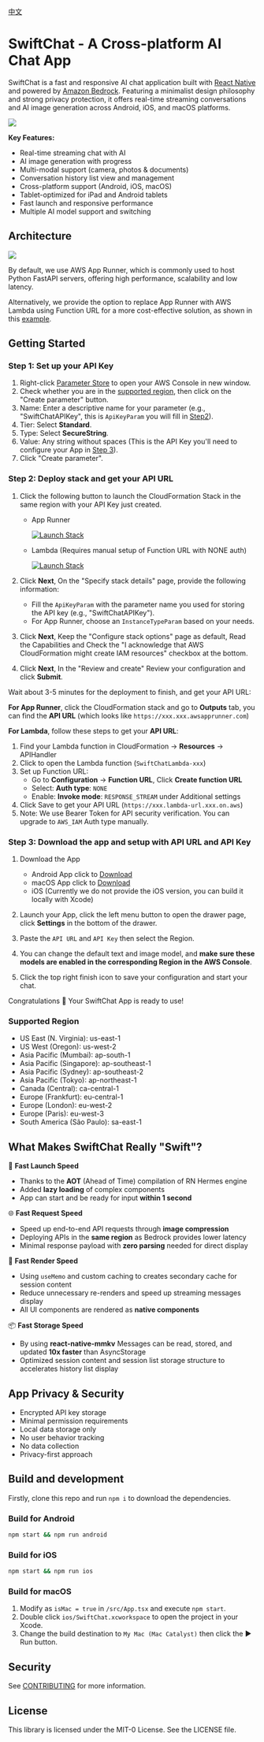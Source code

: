 [中文](/README_CN.md)

# SwiftChat - A Cross-platform AI Chat App

SwiftChat is a fast and responsive AI chat application built with [React Native](https://reactnative.dev/) and powered
by [Amazon Bedrock](https://aws.amazon.com/bedrock/). Featuring a minimalist design philosophy and strong privacy
protection, it offers real-time streaming conversations and AI image generation across Android, iOS, and macOS
platforms.

![](images/promo.png)

**Key Features:**

- Real-time streaming chat with AI
- AI image generation with progress
- Multi-modal support (camera, photos & documents)
- Conversation history list view and management
- Cross-platform support (Android, iOS, macOS)
- Tablet-optimized for iPad and Android tablets
- Fast launch and responsive performance
- Multiple AI model support and switching

## Architecture

![](/images/architecture.png)

By default, we use AWS App Runner, which is commonly used to host Python FastAPI servers, offering high performance,
scalability and low latency.

Alternatively, we provide the option to replace App Runner with AWS Lambda using Function URL for a more cost-effective
solution, as shown in
this [example](https://github.com/awslabs/aws-lambda-web-adapter/tree/main/examples/fastapi-response-streaming).

## Getting Started

### Step 1: Set up your API Key

1. Right-click [Parameter Store](https://console.aws.amazon.com/systems-manager/parameters/) to open your AWS Console in
   new window.
2. Check whether you are in the [supported region](#supported-region), then click on the "Create parameter" button.
3. Name: Enter a descriptive name for your parameter (e.g., "SwiftChatAPIKey", this is `ApiKeyParam` you will fill
   in [Step2](#step-2-deploy-stack-and-get-your-api-url)).
4. Tier: Select **Standard**.
5. Type: Select **SecureString**.
6. Value: Any string without spaces (This is the API Key you'll need to configure your App
   in [Step 3](#step-3-download-the-app-and-setup-with-api-url-and-api-key)).
7. Click "Create parameter".

### Step 2: Deploy stack and get your API URL

1. Click the following button to launch the CloudFormation Stack in the same region with your API Key just created.
    - App Runner

      [![Launch Stack](images/launch-stack.png)](https://console.aws.amazon.com/cloudformation/home#/stacks/create/template?stackName=SwiftChatAPI&templateURL=https://aws-gcr-solutions.s3.amazonaws.com/swift-chat/latest/SwiftChatAppRunner.template)

    - Lambda (Requires manual setup of Function URL with NONE auth)

      [![Launch Stack](images/launch-stack.png)](https://console.aws.amazon.com/cloudformation/home#/stacks/create/template?stackName=SwiftChatLambda&templateURL=https://aws-gcr-solutions.s3.amazonaws.com/swift-chat/latest/SwiftChatLambda.template)

2. Click **Next**, On the "Specify stack details" page, provide the following information:
    - Fill the `ApiKeyParam` with the parameter name you used for storing the API key (e.g., "SwiftChatAPIKey").
    - For App Runner, choose an `InstanceTypeParam` based on your needs.
3. Click **Next**, Keep the "Configure stack options" page as default, Read the Capabilities and Check the "I
   acknowledge that AWS CloudFormation might create IAM resources" checkbox at the bottom.
4. Click **Next**, In the "Review and create" Review your configuration and click **Submit**.

Wait about 3-5 minutes for the deployment to finish, and get your API URL:

**For App Runner**, click the CloudFormation stack and go to **Outputs** tab, you can find the **API URL**
(which looks like `https://xxx.xxx.awsapprunner.com`)

**For Lambda**, follow these steps to get your **API URL**:

1. Find your Lambda function in CloudFormation -> **Resources** -> APIHandler
2. Click to open the Lambda function (`SwiftChatLambda-xxx`)
3. Set up Function URL:
    - Go to **Configuration** -> **Function URL**, Click **Create function URL**
    - Select: **Auth type**: `NONE`
    - Enable: **Invoke mode**: `RESPONSE_STREAM` under Additional settings
4. Click Save to get your API URL (`https://xxx.lambda-url.xxx.on.aws`)
5. Note: We use Bearer Token for API security verification. You can upgrade to `AWS_IAM` Auth type manually.

### Step 3: Download the app and setup with API URL and API Key

1. Download the App
    - Android App click to [Download](https://github.com/aws-samples/swift-chat/releases/download/v1.5.0/SwiftChat.apk)
    - macOS App click to [Download](https://github.com/aws-samples/swift-chat/releases/download/v1.5.0/SwiftChat.dmg)
    - iOS (Currently we do not provide the iOS version, you can build it locally with Xcode)

2. Launch your App, click the left menu button to open the drawer page, click **Settings** in the bottom of the drawer.
3. Paste the `API URL` and `API Key` then select the Region.
4. You can change the default text and image model, and **make sure these models are enabled in the corresponding Region
   in the AWS Console**.
5. Click the top right finish icon to save your configuration and start your chat.

Congratulations 🎉 Your SwiftChat App is ready to use!

### Supported Region

- US East (N. Virginia): us-east-1
- US West (Oregon): us-west-2
- Asia Pacific (Mumbai): ap-south-1
- Asia Pacific (Singapore): ap-southeast-1
- Asia Pacific (Sydney): ap-southeast-2
- Asia Pacific (Tokyo): ap-northeast-1
- Canada (Central): ca-central-1
- Europe (Frankfurt): eu-central-1
- Europe (London): eu-west-2
- Europe (Paris): eu-west-3
- South America (São Paulo): sa-east-1

## What Makes SwiftChat Really "Swift"?

🚀 **Fast Launch Speed**

- Thanks to the **AOT** (Ahead of Time) compilation of RN Hermes engine
- Added **lazy loading** of complex components
- App can start and be ready for input **within 1 second**

🌐 **Fast Request Speed**

- Speed up end-to-end API requests through **image compression**
- Deploying APIs in the **same region** as Bedrock provides lower latency
- Minimal response payload with **zero parsing** needed for direct display

📱 **Fast Render Speed**

- Using `useMemo` and custom caching to creates secondary cache for session content
- Reduce unnecessary re-renders and speed up streaming messages display
- All UI components are rendered as **native components**

📦 **Fast Storage Speed**

- By using **react-native-mmkv** Messages can be read, stored, and updated **10x faster** than AsyncStorage
- Optimized session content and session list storage structure to accelerates history list display

## App Privacy & Security

- Encrypted API key storage
- Minimal permission requirements
- Local data storage only
- No user behavior tracking
- No data collection
- Privacy-first approach

## Build and development

Firstly, clone this repo and run `npm i` to download the dependencies.

### Build for Android

```bash
npm start && npm run android
```

### Build for iOS

```bash
npm start && npm run ios
```

### Build for macOS

1. Modify as `isMac = true` in `/src/App.tsx` and execute `npm start`.
2. Double click `ios/SwiftChat.xcworkspace` to open the project in your Xcode.
3. Change the build destination to `My Mac (Mac Catalyst)` then click the ▶ Run button.

## Security

See [CONTRIBUTING](CONTRIBUTING.md#security-issue-notifications) for more information.

## License

This library is licensed under the MIT-0 License. See the LICENSE file.

